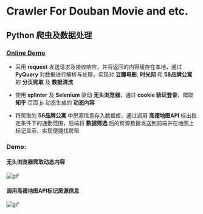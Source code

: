 # Crawler For Douban Movie and etc.

## Python 爬虫及数据处理

### [Online Demo](https://zhangnie.me/#crawler)

- 采用 **request** 发送请求及接收响应，并将返回的内容缓存在本地，通过 **PyQuery** 对数据进行解析与处理，实现对 **豆瓣电影**, **时光网** 和 **58品牌公寓** 的 **分页爬取** 及 **数据清洗**

- 使用 **splinter** 及 **Selenium** 驱动 **无头浏览器**，通过 **cookie 验证登录**，爬取 **知乎** 页面 js 动态生成的 **动态内容**

- 将爬取的 **58品牌公寓** 中房源信息存入数据库，通过调用 **高德地图API** 标出指定条件下的通勤范围，后端将 **数据筛选** 后的房源数据发送到前端并在地图上标记显示，实现便捷找房租

### Demo: 

#### 无头浏览器爬取动态内容

![gif](http://ww1.sinaimg.cn/large/927e2755gy1gdtx4h2ik8g22g218l7wi.gif)


#### 调用高德地图API标记房源信息

![gif](http://ww1.sinaimg.cn/large/927e2755gy1gdtx5l2f9dg21w113qu14.gif)

